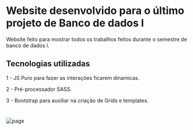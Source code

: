 # Website desenvolvido para o último projeto de Banco de dados I

Website feito para mostrar todos os trabalhos feitos durante o semestre de banco de dados I.


## Tecnologias utilizadas

1 - JS Puro para fazer as interações ficarem dinamicas.

2 - Pré-processador SASS.

3 - Bootstrap para auxiliar na criação de Grids e templates.

#

![page](https://user-images.githubusercontent.com/57501971/159893404-223f9489-20cf-4e63-91e1-9affcb6b9c89.png)
